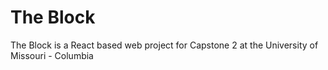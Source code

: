 # The Block
The Block is a React based web project for Capstone 2 at the University of Missouri - Columbia

